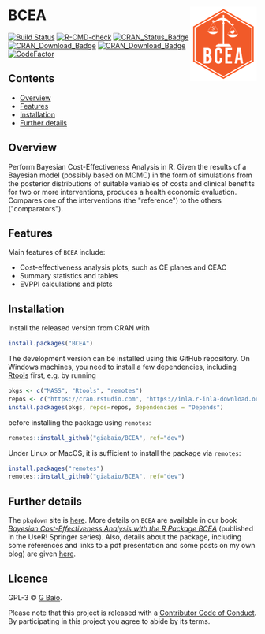 # BCEA <img src="man/figures/logo.png" align="right" />

<!-- badges: start -->
[![Build Status](https://app.travis-ci.com/n8thangreen/BCEA.svg?branch=dev)](https://app.travis-ci.com/n8thangreen/BCEA)
[![R-CMD-check](https://github.com/n8thangreen/BCEA/actions/workflows/check-standard.yaml/badge.svg)](https://github.com/n8thangreen/BCEA/actions/workflows/check-standard.yaml)
[![CRAN_Status_Badge](https://www.r-pkg.org/badges/version/BCEA)](https://cran.r-project.org/package=BCEA)
[![CRAN_Download_Badge](https://cranlogs.r-pkg.org/badges/BCEA)](https://cran.r-project.org/package=BCEA)
[![CRAN_Download_Badge](https://cranlogs.r-pkg.org/badges/grand-total/BCEA?color=orange)](https://cran.r-project.org/package=BCEA)
[![CodeFactor](https://www.codefactor.io/repository/github/n8thangreen/bcea/badge)](https://www.codefactor.io/repository/github/n8thangreen/bcea)
<!-- badges: end -->

## Contents

- [Overview](#introduction)
- [Features](#features)
- [Installation](#installation)
- [Further details](#further-details)

## Overview

Perform Bayesian Cost-Effectiveness Analysis in R.
Given the results of a Bayesian model (possibly based on MCMC) in the form of simulations from the posterior distributions of suitable variables of costs and clinical benefits for two or more interventions, produces a health economic evaluation. Compares one of the interventions (the "reference") to the others ("comparators").

## Features
Main features of `BCEA` include:

* Cost-effectiveness analysis plots, such as CE planes and CEAC
* Summary statistics and tables
* EVPPI calculations and plots

## Installation
Install the released version from CRAN with
```r
install.packages("BCEA")
```

The development version can be installed using this GitHub repository. On Windows machines, you need to install a few dependencies, including [Rtools](https://cran.r-project.org/bin/windows/Rtools/) first, e.g. by running

```r
pkgs <- c("MASS", "Rtools", "remotes")
repos <- c("https://cran.rstudio.com", "https://inla.r-inla-download.org/R/stable") 
install.packages(pkgs, repos=repos, dependencies = "Depends")
```
before installing the package using `remotes`:

```r
remotes::install_github("giabaio/BCEA", ref="dev")
```
Under Linux or MacOS, it is sufficient to install the package via `remotes`:

```r
install.packages("remotes")
remotes::install_github("giabaio/BCEA", ref="dev")
```

## Further details
The `pkgdown` site is [here](https://n8thangreen.github.io/BCEA/).
More details on `BCEA` are available in our book [_Bayesian Cost-Effectiveness Analysis with the R Package BCEA_](https://gianluca.statistica.it/book/bcea/) (published in the UseR! Springer series). Also, details about the package, including some references and links to a pdf presentation and some posts on my own blog) are given [here](https://gianluca.statistica.it/software/bcea/).

## Licence
GPL-3 © [G Baio](https://github.com/giabaio/).

Please note that this project is released with a [Contributor Code of Conduct](https://github.com/n8thangreen/BCEA/blob/dev/CONDUCT.md). By participating in this project you agree to abide by its terms.
